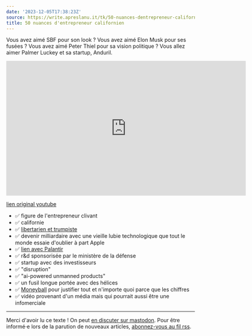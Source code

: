 ```yaml
---
date: '2023-12-05T17:38:23Z'
source: https://write.apreslanu.it/tk/50-nuances-dentrepreneur-californien
title: 50 nuances d'entrepreneur californien
---
```


Vous avez aimé SBF pour son look ? Vous avez aimé Elon Musk pour ses fusées ? Vous avez aimé Peter Thiel pour sa vision politique ? Vous allez aimer Palmer Luckey et sa startup, Anduril.

<!--more-->

<iframe id='ivplayer' width='640' height='360' src='https://invidious.fdn.fr/embed/wcGw3Z4G288?si=vHdFB-7PSwweyEFn&iv_load_policy=1&t=1' style='border:none;'></iframe>

[lien original youtube](https://www.youtube.com/watch?v=wcGw3Z4G288&ab_channel=TheWallStreetJournal)

- ✅ figure de l'entrepreneur clivant
- ✅ californie
- ✅ [libertarien et trumpiste]
- ✅ devenir milliardaire avec une vieille lubie technologique que tout le monde essaie d'oublier à part Apple
- ✅ [lien avec Palantir]
- ✅ r&d sponsorisée par le ministère de la défense
- ✅ startup avec des investisseurs
- ✅ "disruption"
- ✅ "ai-powered unmanned products"
- ✅ un fusil longue portée avec des hélices
- ✅ [Moneyball] pour justifier tout et n'importe quoi parce que les chiffres
- ✅ vidéo provenant d'un média mais qui pourrait aussi être une infomerciale

[libertarien et trumpiste]: https://en.wikipedia.org/wiki/Palmer_Luckey#Political_views
[lien avec Palantir]: https://en.wikipedia.org/wiki/Anduril_Industries
[Moneyball]: https://en.wikipedia.org/wiki/Moneyball_(film)

---

Merci d'avoir lu ce texte ! On peut [en discuter sur mastodon](https://social.apreslanu.it/@tk). Pour être informé·e lors de la parution de nouveaux articles, [abonnez-vous au fil rss](https://write.apreslanu.it/tk/feed/).